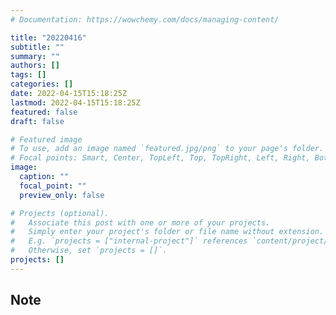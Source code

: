 ```yaml
---
# Documentation: https://wowchemy.com/docs/managing-content/

title: "20220416"
subtitle: ""
summary: ""
authors: []
tags: []
categories: []
date: 2022-04-15T15:18:25Z
lastmod: 2022-04-15T15:18:25Z
featured: false
draft: false

# Featured image
# To use, add an image named `featured.jpg/png` to your page's folder.
# Focal points: Smart, Center, TopLeft, Top, TopRight, Left, Right, BottomLeft, Bottom, BottomRight.
image:
  caption: ""
  focal_point: ""
  preview_only: false

# Projects (optional).
#   Associate this post with one or more of your projects.
#   Simply enter your project's folder or file name without extension.
#   E.g. `projects = ["internal-project"]` references `content/project/deep-learning/index.md`.
#   Otherwise, set `projects = []`.
projects: []
---
```


## Note


